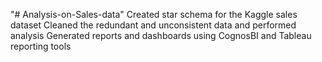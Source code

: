"# Analysis-on-Sales-data" 
Created star schema for the Kaggle sales dataset
Cleaned the redundant and unconsistent data and performed analysis
Generated reports and dashboards using CognosBI and Tableau reporting tools
